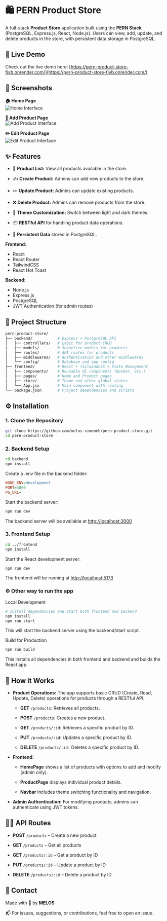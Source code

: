 
# 🛍️ PERN Product Store

A full-stack **Product Store** application built using the **PERN Stack** (PostgreSQL, Express.js, React, Node.js). Users can view, add, update, and delete products in the store, with persistent data storage in PostgreSQL.

## 🚀 Live Demo

Check out the live demo here: [https://pern-product-store-fjyb.onrender.com/](https://pern-product-store-fjyb.onrender.com/)

## 📸 Screenshots

**🏠 Home Page**  
![Home Interface](screenshots/home_page.png)

**🛒 Add Product Page**  
![Add Product Interface](screenshots/add_product.png)

**✏️ Edit Product Page**  
![Edit Product Interface](screenshots/edit_product.png)

## ✨ Features

- 🏪 **Product List:** View all products available in the store.

- ✍️ **Create Product:** Admins can add new products to the store.

- ✏️ **Update Product:** Admins can update existing products.

- ❌ **Delete Product:** Admins can remove products from the store.

- 🎨 **Theme Customization:** Switch between light and dark themes.

- 📦 **RESTful API** for handling product data operations.

- 🔄 **Persistent Data** stored in PostgreSQL.

**Frontend:**

- React
- React Router
- TailwindCSS
- React Hot Toast

**Backend:**

- Node.js
- Express.js
- PostgreSQL
- JWT Authentication (for admin routes)

## 📁 Project Structure

```bash
pern-product-store/
├── backend/           # Express + PostgreSQL API
│   ├── controllers/   # Logic for product CRUD
│   ├── models/        # Sequelize models for products
│   ├── routes/        # API routes for products
│   ├── middlewares/   # Authentication and other middlewares
│   └── config/        # Database and app config
├── frontend/          # React + TailwindCSS + State Management
│   ├── components/    # Reusable UI components (Navbar, etc.)
│   ├── pages/         # Home and Product pages
│   ├── store/         # Theme and other global states
│   └── App.jsx        # Main component with routing
└── package.json       # Project dependencies and scripts
```

## ⚙️ Installation

### 1. Clone the Repository

```bash
git clone https://github.com/melos-simeneh/pern-product-store.git
cd pern-product-store
```

### 2. Backend Setup

```bash
cd backend
npm install
```

Create a .env file in the backend folder:

```ini
NODE_ENV=development
PORT=3000
PG_URL=
```

Start the backend server:

```bash
npm run dev
```

The backend server  will be available at [http://localhost:3000](http://localhost:3000)

### 3. Frontend Setup

```bash
cd ../frontend
npm install
```

Start the React development server:

```bash
npm run dev
```

The frontend will be running at [http://localhost:5173](http://localhost:5173)

### ⚙️ Other way to run the app

Local Development

```bash
# Install dependencies and start both frontend and backend
npm install
npm run start
```

This will start the backend server using the backend/start script.

Build for Production

```bash
npm run build
```

This installs all dependencies in both frontend and backend and builds the React app.

## 🔌 How it Works

- **Product Operations:** The app supports basic CRUD (Create, Read, Update, Delete) operations for products through a RESTful API.

  - **GET** `/products`: Retrieves all products.

  - **POST** `/products`: Creates a new product.

  - **GET** `/products/:id`: Retrieves a specific product by ID.

  - **PUT** `/products/:id`: Updates a specific product by ID.

  - **DELETE** `/products/:id:` Deletes a specific product by ID.

- **Frontend:**

  - **HomePage** shows a list of products with options to add and modify (admin only).

  - **ProductPage** displays individual product details.

  - **Navbar** includes theme switching functionality and navigation.

- **Admin Authentication:** For modifying products, admins can authenticate using JWT tokens.

## 🧑‍💻 API Routes

- **POST** `/products` – Create a new product

- **GET** `/products` – Get all products

- **GET** `/products/:id` – Get a product by ID

- **PUT** `/products/:id` – Update a product by ID

- **DELETE** `/products/:id` – Delete a product by ID

## 📧 Contact

Made with 💚 by **MELOS**

📬 For issues, suggestions, or contributions, feel free to open an issue.
